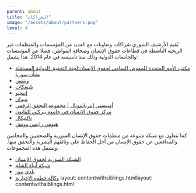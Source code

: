 ```yaml
---
parent: about
title: "الشراكات"
image: "/assets/about/partners.png"
level: 4
---
```


يُقيم الأرشيف السوري شراكات وتعاونات مع العديد من المؤسسات والمنظمات غير الربحية الناشطة في قطاعات حقوق الإنسان وصحافة المواطن، فضلا عن المؤسسات والجامعات الدولية وذلك منذ تأسيسه في عام 2014. هذا يشمل:

- [مكتب الأمم المتحدة للمفوض السامي لحقوق الإنسان:لجنة التحقيق الدولية المستقلة بشأن سوريا](https://www.ohchr.org/AR/HRBodies/HRC/IICISyria/Pages/IndependentInternationalCommission.aspx)
- [ويتنس](https://ar.witness.org/)
- [بلينغكات](https://www.bellingcat.com/)
- [إنيجيو](https://www.enigio.com/)
- [ميدان](https://meedan.com/en/)
- [أمنيستي إنترناشونال | مجموعة التحقق الرقمي](https://www.theengineroom.org/digital-verification-corps/)
- [مركز حقوق الإنسان في جامعة بيركلي للقانون](https://www.law.berkeley.edu/research/human-rights-center/)
- [تاكتيكال](https://tacticaltech.org/)
- [هيومن رايتس ووتش](https://www.hrw.org/ar)

كما نتعاون مع شبكة متنوعة من منظمات حقوق الإنسان السورية والصحفيين والمحامين والمدافعين عن حقوق الإنسان من أجل الحفاظ على وثائقهم البصرية والتحقق منها. وتشمل هذه المجموعات:

- [الشبكة السورية لحقوق الإنسان](http://sn4hr.org/arabic/)
- [شبكة أنباء الشام](https://www.facebook.com/ShaamNetwork.Arabic/)
-  [بلدي نيوز](https://www.baladi-news.com/ar/)
- [وكالة خطوة الإخبارية](http://stepagency-sy.net/)
layout: contentwithsiblings.htmllayout: contentwithsiblings.html
